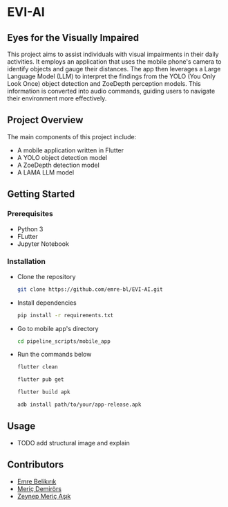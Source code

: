 # EVI-AI  
## Eyes for the Visually Impaired  

This project aims to assist individuals with visual impairments in their daily activities. It employs an application that uses the mobile phone's camera to identify objects and gauge their distances. The app then leverages a Large Language Model (LLM) to interpret the findings from the YOLO (You Only Look Once) object detection and ZoeDepth perception models. This information is converted into audio commands, guiding users to navigate their environment more effectively.  

## Project Overview

The main components of this project include:  

- A mobile application written in Flutter  
- A YOLO object detection model  
- A ZoeDepth detection model  
- A LAMA LLM model  

## Getting Started  

### Prerequisites
- Python 3  
- FLutter
- Jupyter Notebook

### Installation

- Clone the repository
  ```bash
  git clone https://github.com/emre-bl/EVI-AI.git
  ```

- Install dependencies
  ```bash
  pip install -r requirements.txt
  ```  

- Go to mobile app's directory  
  ```bash
  cd pipeline_scripts/mobile_app
  ```  

- Run the commands below
  ```bash
  flutter clean
  ```  
  ```bash
  flutter pub get
  ```  
  ```bash
  flutter build apk
  ```  
  ```bash
  adb install path/to/your/app-release.apk
  ```  

## Usage

- TODO add structural image and explain

## Contributors

- [Emre Belikırık](https://github.com/emre-bl)
- [Meriç Demirörs](https://github.com/mericdemirors)
- [Zeynep Meriç Aşık](https://github.com/meric2)
